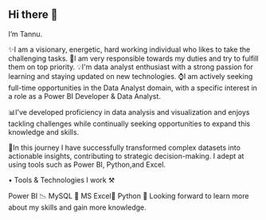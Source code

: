 ## Hi there 👋
I’m Tannu.

✨I am a visionary, energetic, hard working individual who likes to take the challenging tasks. 🥇I am very responsible towards my duties and try to fulfill them on top priority. 💡I'm data analyst  enthusiast with a strong passion for learning and staying updated on new technologies. ⌚I am actively seeking full-time opportunities in the Data Analyst  domain, with a specific interest in a role as a Power BI Developer & Data Analyst.

📊l've developed proficiency in data analysis and visualization and enjoys tackling challenges while continually seeking opportunities to expand this knowledge and skills.

🚀In this journey I have successfully transformed complex datasets into actionable insights, contributing to strategic decision-making. I adept at using tools such as Power BI, Python,and Excel.

• Tools & Technologies I work ⚒

Power BI 📉
MySQL 🔎
MS Excel🎯
Python 🐍
Looking forward to learn more about my skills and gain more knowledge.

